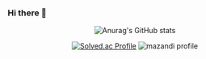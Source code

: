 ### Hi there 👋

<div align="center">

![Anurag's GitHub stats](https://github-readme-stats.vercel.app/api?username=Kwonhyunjun&show_icons=true&theme=ambient_gradient)

</div>

<div align="center">
  
[![Solved.ac Profile](http://mazassumnida.wtf/api/v2/generate_badge?boj=bonheur9813)](https://solved.ac/bonheur9813/)
![mazandi profile](http://mazandi.herokuapp.com/api?handle=bonheur9813&theme=warm)

</div>




<!--
**Kwonhyunjun/Kwonhyunjun** is a ✨ _special_ ✨ repository because its `README.md` (this file) appears on your GitHub profile.

Here are some ideas to get you started:

- 🔭 I’m currently working on ...
- 🌱 I’m currently learning ...
- 👯 I’m looking to collaborate on ...
- 🤔 I’m looking for help with ...
- 💬 Ask me about ...
- 📫 How to reach me: ...
- 😄 Pronouns: ...
- ⚡ Fun fact: ...
-->
